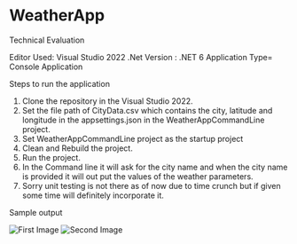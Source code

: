 # WeatherApp
Technical Evaluation


Editor Used: Visual Studio 2022
.Net Version : .NET 6
Application Type= Console Application

Steps to run the application

1. Clone the repository in the Visual Studio 2022.
2. Set the file path of CityData.csv which contains the city, latitude and longitude in the appsettings.json in the WeatherAppCommandLine project.
3. Set WeatherAppCommandLine project as the startup project
4. Clean and Rebuild the project.
5. Run the project.
6. In the Command line it will ask for the city name and when the city name is provided it will out put the values of the weather parameters.
7. Sorry unit testing is not there as of now due to time crunch but if given some time will definitely incorporate it.

Sample output

![First Image](https://user-images.githubusercontent.com/127040016/227116435-291c578b-79e2-4320-873c-4273389d3aa0.PNG)
![Second Image](https://user-images.githubusercontent.com/127040016/227116797-616beb8d-0c52-4855-921a-962dd9b89059.PNG)
